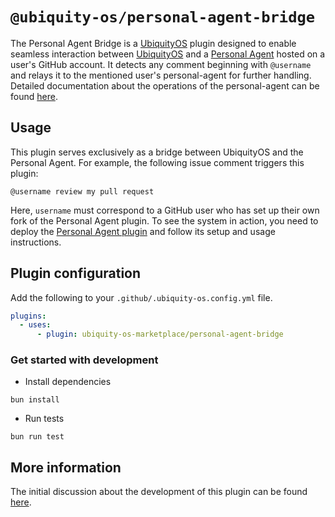 # `@ubiquity-os/personal-agent-bridge`

The Personal Agent Bridge is a [UbiquityOS](https://github.com/apps/ubiquity-os) plugin designed to enable seamless interaction between [UbiquityOS](https://github.com/apps/ubiquity-os) and a [Personal Agent](https://github.com/ubiquity-os-marketplace/personal-agent) hosted on a user's GitHub account. It detects any comment beginning with `@username` and relays it to the mentioned user's personal-agent for further handling. Detailed documentation about the operations of the personal-agent can be found [here](https://github.com/ubiquity-os-marketplace/personal-agent/blob/development/README.md).

## Usage

This plugin serves exclusively as a bridge between UbiquityOS and the Personal Agent. For example, the following issue comment triggers this plugin:

```
@username review my pull request
```

Here, `username` must correspond to a GitHub user who has set up their own fork of the Personal Agent plugin. To see the system in action, you need to deploy the [Personal Agent plugin](https://github.com/ubiquity-os-marketplace/personal-agent) and follow its setup and usage instructions.

## Plugin configuration

Add the following to your `.github/.ubiquity-os.config.yml` file.

```yaml
plugins:
  - uses:
      - plugin: ubiquity-os-marketplace/personal-agent-bridge
```

### Get started with development

- Install dependencies

```
bun install
```

- Run tests

```
bun run test
```

## More information

The initial discussion about the development of this plugin can be found [here](https://github.com/ubiquity-os/plugins-wishlist/issues/3).
